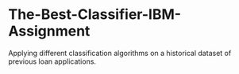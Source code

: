 # The-Best-Classifier-IBM-Assignment
Applying different classification algorithms on a historical dataset of previous loan applications.
